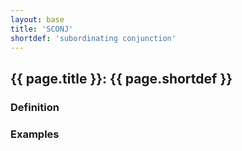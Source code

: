```yaml
---
layout: base
title: 'SCONJ'
shortdef: 'subordinating conjunction'
---
```


## {{ page.title }}: {{ page.shortdef }}

### Definition

### Examples
